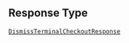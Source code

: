 ## Response Type

[`DismissTerminalCheckoutResponse`](../../doc/models/dismiss-terminal-checkout-response.md)
